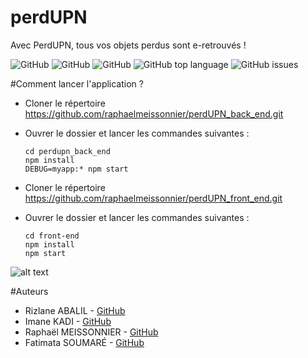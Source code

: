 # perdUPN
Avec PerdUPN, tous vos objets perdus sont e-retrouvés !


<img alt="GitHub" src="https://img.shields.io/github/license/raphaelmeissonnier/perdUPN_back_end">
<img alt="GitHub" src="https://img.shields.io/github/v/tag/raphaelmeissonnier/perdUPN_back_end?style=plastic">
<img alt="GitHub" src="https://img.shields.io/travis/com/raphaelmeissonnier/perdUPN_back_end?style=plastic">
<img alt="GitHub top language" src="https://img.shields.io/github/languages/top/raphaelmeissonnier/perdUPN_back_end"> 
<img alt="GitHub issues" src="https://img.shields.io/github/issues/raphaelmeissonnier/perdUPN_back_end">


#Comment lancer l'application ? 
* Cloner le répertoire https://github.com/raphaelmeissonnier/perdUPN_back_end.git
* Ouvrer le dossier et lancer les commandes suivantes :
    ```
    cd perdupn_back_end
    npm install 
    DEBUG=myapp:* npm start
    ```

* Cloner le répertoire https://github.com/raphaelmeissonnier/perdUPN_front_end.git
* Ouvrer le dossier et lancer les commandes suivantes :
   ```
  cd front-end
  npm install 
  npm start
  ```

![alt text](file:///Users/macbookpro/Desktop/schemacloud.png)


#Auteurs 
* Rizlane ABALIL - [GitHub](https://github.com/RizlaneAbalil)
* Imane KADI - [GitHub](https://github.com/ImnKadi)
* Raphaël MEISSONNIER - [GitHub](https://github.com/fatilbss)
* Fatimata SOUMARÉ - [GitHub](https://github.com/meissonnierraphael)
